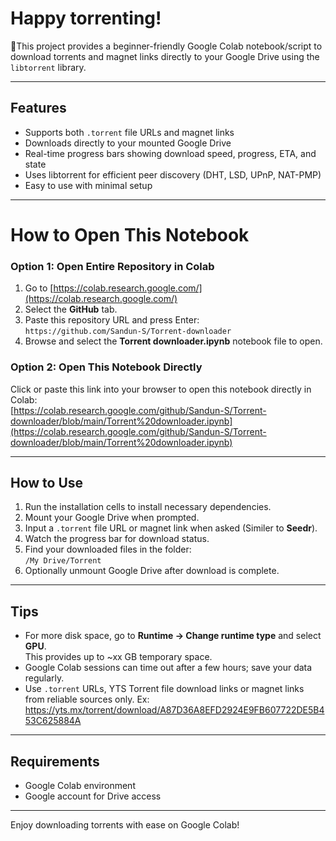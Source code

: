 # Happy torrenting! 
🚀This project provides a beginner-friendly Google Colab notebook/script to download torrents and magnet links directly to your Google Drive using the `libtorrent` library.

---

## Features

- Supports both `.torrent` file URLs and magnet links
- Downloads directly to your mounted Google Drive
- Real-time progress bars showing download speed, progress, ETA, and state
- Uses libtorrent for efficient peer discovery (DHT, LSD, UPnP, NAT-PMP)
- Easy to use with minimal setup

---
# How to Open This Notebook

### Option 1: Open Entire Repository in Colab

1. Go to [https://colab.research.google.com/](https://colab.research.google.com/)
2. Select the **GitHub** tab.
3. Paste this repository URL and press Enter:  
   `https://github.com/Sandun-S/Torrent-downloader`
4. Browse and select the **Torrent downloader.ipynb** notebook file to open.

### Option 2: Open This Notebook Directly

Click or paste this link into your browser to open this notebook directly in Colab:  
[https://colab.research.google.com/github/Sandun-S/Torrent-downloader/blob/main/Torrent%20downloader.ipynb](https://colab.research.google.com/github/Sandun-S/Torrent-downloader/blob/main/Torrent%20downloader.ipynb)

---

## How to Use

1. Run the installation cells to install necessary dependencies.
2. Mount your Google Drive when prompted.
3. Input a `.torrent` file URL or magnet link when asked (Similer to **Seedr**).
4. Watch the progress bar for download status.
5. Find your downloaded files in the folder:  
   `/My Drive/Torrent`
6. Optionally unmount Google Drive after download is complete.
---

## Tips

- For more disk space, go to **Runtime -> Change runtime type** and select **GPU**.  
  This provides up to ~xx GB temporary space.
- Google Colab sessions can time out after a few hours; save your data regularly.
- Use `.torrent` URLs, YTS Torrent file download links or magnet links from reliable sources only. Ex: https://yts.mx/torrent/download/A87D36A8EFD2924E9FB607722DE5B453C625884A

---

## Requirements

- Google Colab environment
- Google account for Drive access


---

Enjoy downloading torrents with ease on Google Colab!
